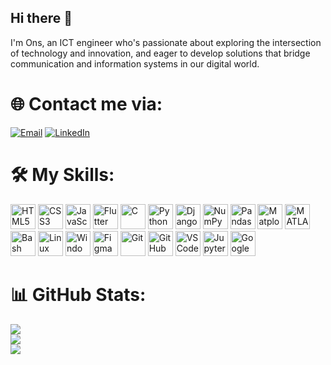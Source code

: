 ## Hi there 👋

I'm Ons, an ICT engineer who's passionate about exploring the intersection of technology and innovation, and eager to develop solutions that bridge communication and information systems in our digital world.

# 🌐 Contact me via:
[![Email](https://img.shields.io/badge/Email-%23D14836.svg?style=for-the-badge&logo=gmail&logoColor=white)](mailto:ons.triqui@gmail.com)
[![LinkedIn](https://img.shields.io/badge/LinkedIn-%230077B5.svg?style=for-the-badge&logo=linkedin&logoColor=white)](https://www.linkedin.com/in/ons-triqui-834b91243/)

# 🛠️ My Skills:

<p align="left">
  <!-- HTML -->
  <img src="https://cdn.jsdelivr.net/gh/devicons/devicon/icons/html5/html5-original.svg" width="40" height="40" alt="HTML5" />
  
  <!-- CSS -->
  <img src="https://cdn.jsdelivr.net/gh/devicons/devicon/icons/css3/css3-original.svg" width="40" height="40" alt="CSS3" />
  
  <!-- JavaScript -->
  <img src="https://cdn.jsdelivr.net/gh/devicons/devicon/icons/javascript/javascript-original.svg" width="40" height="40" alt="JavaScript" />
  
  <!-- Flutter -->
  <img src="https://cdn.jsdelivr.net/gh/devicons/devicon/icons/flutter/flutter-original.svg" width="40" height="40" alt="Flutter" />
  
  <!-- C++ -->
  <img src="https://cdn.jsdelivr.net/gh/devicons/devicon/icons/cplusplus/cplusplus-original.svg" width="40" height="40" alt="C" />
  
  <!-- Python -->
  <img src="https://cdn.jsdelivr.net/gh/devicons/devicon/icons/python/python-original.svg" width="40" height="40" alt="Python" />
  
  <!-- Django -->
  <img src="https://cdn.jsdelivr.net/gh/devicons/devicon/icons/django/django-plain.svg" width="40" height="40" alt="Django" />
  
  <!-- NumPy -->
  <img src="https://cdn.jsdelivr.net/gh/devicons/devicon/icons/numpy/numpy-original.svg" width="40" height="40" alt="NumPy" />
  
  <!-- Pandas -->
  <img src="https://cdn.jsdelivr.net/gh/devicons/devicon/icons/pandas/pandas-original.svg" width="40" height="40" alt="Pandas" />
  
  <!-- Matplotlib -->
  <img src="https://upload.wikimedia.org/wikipedia/commons/8/84/Matplotlib_icon.svg" width="40" height="40" alt="Matplotlib" />
  
  <!-- MATLAB -->
  <img src="https://upload.wikimedia.org/wikipedia/commons/2/21/Matlab_Logo.png" width="40" height="40" alt="MATLAB" />
  
  <!-- Bash -->
  <img src="https://cdn.jsdelivr.net/gh/devicons/devicon/icons/bash/bash-original.svg" width="40" height="40" alt="Bash" />
  
  <!-- Linux -->
  <img src="https://cdn.jsdelivr.net/gh/devicons/devicon/icons/linux/linux-original.svg" width="40" height="40" alt="Linux" />
  
  <!-- Windows -->
  <img src="https://cdn.jsdelivr.net/gh/devicons/devicon/icons/windows8/windows8-original.svg" width="40" height="40" alt="Windows" />
  
  <!-- Figma -->
  <img src="https://cdn.jsdelivr.net/gh/devicons/devicon/icons/figma/figma-original.svg" width="40" height="40" alt="Figma" />
  
  <!-- Git -->
  <img src="https://cdn.jsdelivr.net/gh/devicons/devicon/icons/git/git-original.svg" width="40" height="40" alt="Git" />
  
  <!-- GitHub -->
  <img src="https://cdn.jsdelivr.net/gh/devicons/devicon/icons/github/github-original.svg" width="40" height="40" alt="GitHub" />
  
  <!-- VS Code -->
  <img src="https://cdn.jsdelivr.net/gh/devicons/devicon/icons/vscode/vscode-original.svg" width="40" height="40" alt="VS Code" />

  <!-- Jupyter -->
  <img src="https://cdn.jsdelivr.net/gh/devicons/devicon/icons/jupyter/jupyter-original.svg" width="40" height="40" alt="Jupyter" />

  <!-- Google Colab -->
  <img src="https://upload.wikimedia.org/wikipedia/commons/d/d0/Google_Colaboratory_SVG_Logo.svg" width="40" height="40" alt="Google Colab" />
</p>

# 📊 GitHub Stats:
![](https://github-readme-stats.vercel.app/api?username=onstriqui&hide_border=false&include_all_commits=true&count_private=true)<br/>
![](https://github-readme-streak-stats.herokuapp.com/?user=onstriqui&hide_border=false)<br/>
![](https://github-readme-stats.vercel.app/api/top-langs/?username=onstriqui&hide_border=false&include_all_commits=true&count_private=true&layout=compact)
